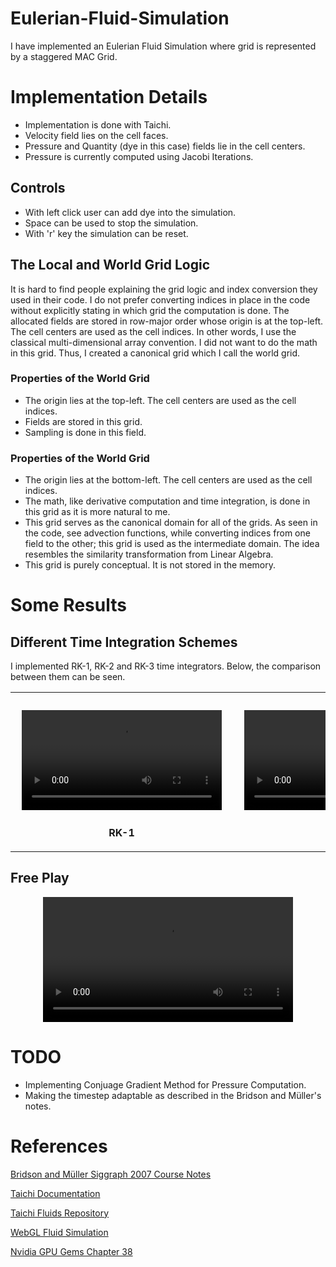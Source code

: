 # Eulerian-Fluid-Simulation

I have implemented an Eulerian Fluid Simulation where grid is represented by a staggered MAC Grid. 

# Implementation Details 
 - Implementation is done with Taichi.
 - Velocity field lies on the cell faces.
 - Pressure and Quantity (dye in this case) fields lie in the cell centers.
 - Pressure is currently computed using Jacobi Iterations.

## Controls
 - With left click user can add dye into the simulation.
 - Space can be used to stop the simulation.
 - With 'r' key the simulation can be reset.
 
## The Local and World Grid Logic
It is hard to find people explaining the grid logic and index conversion they used in their code. I do not prefer converting indices in place in the code without explicitly stating in which grid the computation is done. The allocated fields are stored in row-major order whose origin is at the top-left. The cell centers are used as the cell indices. In other words, I use the classical multi-dimensional array convention. I did not want to do the math in this grid. Thus, I created a canonical grid which I call the world grid. 


### Properties of the World Grid
  - The origin lies at the top-left. The cell centers are used as the cell indices. 
  - Fields are stored in this grid.
  - Sampling is done in this field.

### Properties of the World Grid
  - The origin lies at the bottom-left. The cell centers are used as the cell indices. 
  - The math, like derivative computation and time integration, is done in this grid as it is more natural to me.
  - This grid serves as the canonical domain for all of the grids. As seen in the code, see advection functions, while converting indices from one field to the other; this grid is used as the intermediate domain. The idea resembles the similarity transformation from Linear Algebra.
  - This grid is purely conceptual. It is not stored in the memory.
  
 
 
# Some Results

## Different Time Integration Schemes
I implemented RK-1, RK-2 and RK-3 time integrators. Below, the comparison between them can be seen.

<table><tr>
<td> 
  <p align="center" style="padding: 10px">
    <video src="https://user-images.githubusercontent.com/44121631/223439086-5122cc6c-c43f-4591-800e-f7beaf0d47cc.mov" width="320">
    <br>
  </p> 
  <p align="center">
  <strong>RK-1</strong>
  </p>
</td>
<td> 
  <p align="center" style="padding: 10px">
    <video src="https://user-images.githubusercontent.com/44121631/223444740-4649fd6e-660c-40b5-bf08-47064dc31ebd.mov" width="320">
    <br>
  </p> 
  <p align="center">
  <strong>RK-2</strong>
  </p>
</td>
<td> 
  <p align="center" style="padding: 10px">
    <video src="https://user-images.githubusercontent.com/44121631/223445163-ad11b2a7-7835-4a45-9601-64e034258055.mov" width="320">
    <br>
  </p> 
  <p align="center">
  <strong>RK-3</strong>
  </p>
</td>
</tr></table>

## Free Play

<div align="center">
  <video src="https://user-images.githubusercontent.com/44121631/223452499-fe514980-0b8e-4c13-bb58-017eda7900dd.mov" width=400/>
</div>





# TODO
 - Implementing Conjuage Gradient Method for Pressure Computation.
 - Making the timestep adaptable as described in the Bridson and Müller's notes.


# References

[Bridson and Müller Siggraph 2007 Course Notes](https://www.cs.ubc.ca/~rbridson/fluidsimulation/fluids_notes.pdf)

[Taichi Documentation](https://docs.taichi-lang.org/)

[Taichi Fluids Repository](https://github.com/houkensjtu/taichi-fluid)

[WebGL Fluid Simulation](https://github.com/PavelDoGreat/WebGL-Fluid-Simulation)

[Nvidia GPU Gems Chapter 38](https://developer.nvidia.com/gpugems/gpugems/part-vi-beyond-triangles/chapter-38-fast-fluid-dynamics-simulation-gpu)


